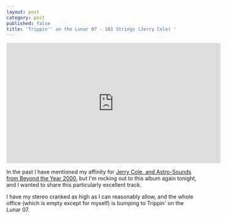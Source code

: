 ```yaml
---
layout: post
category: post
published: false
title: 'Trippin'' on the Lunar 07 - 101 Strings (Jerry Cole) '
---
```

<iframe width="560" height="315" src="https://www.youtube.com/embed/m47_0w2kbMI" frameborder="0" allowfullscreen></iframe>

In the past I have mentioned my affinity for [Jerry Cole, and Astro-Sounds from Beyond the Year 2000](ajroach42.github.io/astro-sounds-from-beyond-the-year-2000/), but I'm rocking out to this album again tonight, and I wanted to share this particularly excellent track. 

I have my stereo cranked as high as I can reasonably allow, and the whole office (which is empty except for myself) is bumping to Trippin' on the Lunar 07. 